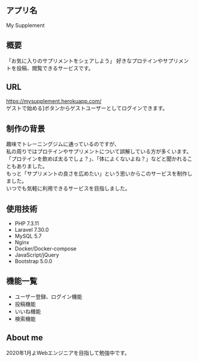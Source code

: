 ## アプリ名

My Supplement

## 概要

「お気に入りのサプリメントをシェアしよう」  好きなプロテインやサプリメントを投稿、閲覧できるサービスです。

## URL

https://mysupplement.herokuapp.com/<br>ゲストで始める]ボタンからゲストユーザーとしてログインできます。

## 制作の背景

趣味でトレーニングジムに通っているのですが、<br>私の周りではプロテインやサプリメントについて誤解している方が多くいます。<br>「プロテインを飲めば太るでしょ？」、「体によくないよね？」などと聞かれることもありました。<br>もっと「サプリメントの良さを広めたい」という思いからこのサービスを制作しました。<br>いつでも気軽に利用できるサービスを目指しました。

## 使用技術

- PHP 7.3.11
- Laravel 7.30.0
- MySQL 5.7
- Nginx
- Docker/Docker-compose
- JavaScript/jQuery
- Bootstrap 5.0.0

## 機能一覧

- ユーザー登録、ログイン機能
- 投稿機能
- いいね機能
- 検索機能

## About me
2020年1月よWebエンジニアを目指して勉強中です。
